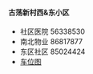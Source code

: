 #### 古荡新村西&东小区

- 社区医院 56338530
- 南北物业 86817877
- 东区社区 85024424
- [车位图](https://gudangxiaoqu.github.io/chewei/index.html)
